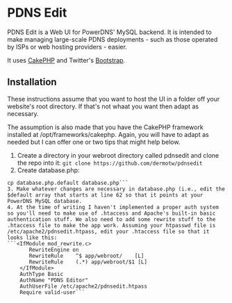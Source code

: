 PDNS Edit
===========

PDNS Edit is a Web UI for PowerDNS' MySQL backend. It is intended to make managing large-scale PDNS deployments - such as those operated by ISPs or web hosting providers - easier.

It uses [CakePHP](http://cakephp.net) and Twitter's [Bootstrap](http://twitter.githum.com).

Installation
------------

These instructions assume that you want to host the UI in a folder off your website's root directory. If that's not whaat you want then adapt as necessary.

The assumption is also made that you have the CakePHP framework installed at /opt/frameworks/cakephp. Again, you will have to adapt as needed but I can offer one or two tips that might help below.

1. Create a directory in your webroot directory called pdnsedit and clone the repo into it:
    ```git clone https://github.com/dermotw/pdnsedit```
2. Create database.php:
```cd app/Config
cp database.php.default database.php```
3. Make whatever changes are necessary in database.php (i.e., edit the $default array that starts at line 62 so that it points at your PowerDNS MySQL database.
4. At the time of writing I haven't implemented a proper auth system so you'll need to make use of .htaccess and Apache's built-in basic authentication stuff. We also need to add some rewrite stuff to the .htaccess file to make the app work. Assuming your htpasswd file is /etc/apache2/pdnsedit.htpass, edit your .htaccess file so that it looks like this:
```<IfModule mod_rewrite.c>
       RewriteEngine on
       RewriteRule    ^$ app/webroot/    [L]
       RewriteRule    (.*) app/webroot/$1 [L]
    </IfModule>
    AuthType Basic
    AuthName "PDNS Editor"
    AuthUserFile /etc/apache2/pdnsedit.htpass
    Require valid-user```
